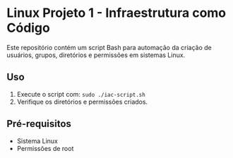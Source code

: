 # Linux Projeto 1 - Infraestrutura como Código
Este repositório contém um script Bash para automação da criação de usuários, grupos, diretórios e permissões em sistemas Linux.

## Uso
1. Execute o script com: `sudo ./iac-script.sh`
2. Verifique os diretórios e permissões criados.

## Pré-requisitos
- Sistema Linux
- Permissões de root
